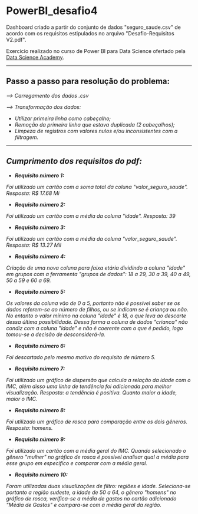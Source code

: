 # PowerBI_desafio4
Dashboard criado a partir do conjunto de dados "seguro_saude.csv" de acordo com os requisitos estipulados no arquivo "Desafio-Requisitos V2.pdf".

Exercício realizado no curso de Power BI para Data Science ofertado pela [Data Science Academy](https://www.datascienceacademy.com.br/course/microsoft-power-bi-para-data-science).
________

## <b>Passo a passo para resolução do problema:</b>

<i>--> Carregamento dos dados .csv

--> Transformação dos dados:

- Utilizar primeira linha como cabeçalho;
- Remoção da primeira linha que estava duplicada (2 cabeçalhos);
- Limpeza de registros com valores nulos e/ou inconsistentes com a filtragem.

_________

## <b>Cumprimento dos requisitos do pdf:</b>


-  <b>Requisito número 1:</b>

Foi utilizado um cartão com a soma total da coluna "valor_seguro_saude".
Resposta: R$ 17.68 Mi

-  <b>Requisito número 2:</b>

Foi utilizado um cartão com a média da coluna "idade".
Resposta: 39

-  <b>Requisito número 3:</b>

Foi utilizado um cartão com a média da coluna "valor_seguro_saude".
Resposta: R$ 13.27 Mil

-  <b>Requisito número 4:</b>

Criação de uma nova coluna para faixa etária dividindo a coluna "idade" em grupos com a ferramenta "grupos de dados": 18 a 29, 30 a 39, 40 a 49, 50 a 59 e 60 a 69.

-  <b>Requisito número 5:</b>

Os valores da coluna vão de 0 a 5, portanto não é possível saber se os dados referem-se ao número de filhos, ou se indicam se é criança ou não. No entanto o valor mínimo na coluna "idade" é 18, o que leva ao descarte dessa última possibilidade.  Dessa forma a coluna de dados "crianca" não condiz com a coluna "idade" e não é coerente com o que é pedido, logo tomou-se a decisão de desconsiderá-la.

-  <b>Requisito número 6:</b>

Foi descartado pelo mesmo motivo do requisito de número 5.

-  <b>Requisito número 7:</b>

Foi utilizado um gráfico de dispersão que calcula a relação da idade com o IMC, além disso uma linha de tendência foi adicionada para melhor visualização.
Resposta: a tendência é positiva. Quanto maior a idade, maior o IMC.

-  <b>Requisito número 8:</b>

Foi utilizado um gráfico de rosca para comparação entre os dois gêneros.
Resposta: homens.

-  <b>Requisito número 9:</b>

Foi utilizado um cartão com a média geral do IMC. Quando selecionado o gênero "mulher" no gráfico de rosca é possível analisar qual a média para esse grupo em específico e comparar com a média geral.

-  <b>Requisito número 10:</b>

Foram utilizadas duas visualizações de filtro: regiões e idade. Seleciona-se portanto a região sudeste, a idade de 50 a 64, o gênero "homens" no gráfico de rosca, verifica-se a média de gastos no cartão adicionado "Média de Gastos" e compara-se com a média geral da região.



